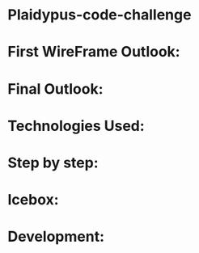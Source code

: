 # Plaidypus-code-challenge

# First WireFrame Outlook:
# Final Outlook:
# Technologies Used:
# Step by step:
# Icebox:
# Development:
